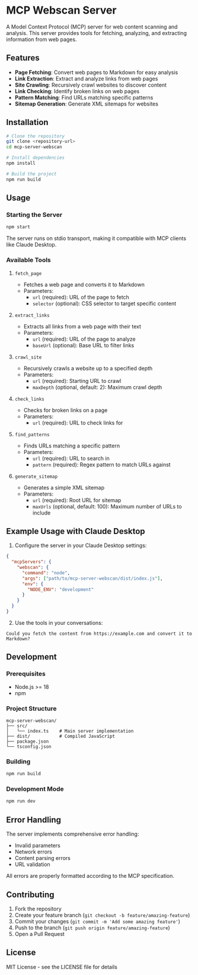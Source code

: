 # MCP Webscan Server

A Model Context Protocol (MCP) server for web content scanning and analysis. This server provides tools for fetching, analyzing, and extracting information from web pages.

## Features

- **Page Fetching**: Convert web pages to Markdown for easy analysis
- **Link Extraction**: Extract and analyze links from web pages
- **Site Crawling**: Recursively crawl websites to discover content
- **Link Checking**: Identify broken links on web pages
- **Pattern Matching**: Find URLs matching specific patterns
- **Sitemap Generation**: Generate XML sitemaps for websites

## Installation

```bash
# Clone the repository
git clone <repository-url>
cd mcp-server-webscan

# Install dependencies
npm install

# Build the project
npm run build
```

## Usage

### Starting the Server

```bash
npm start
```

The server runs on stdio transport, making it compatible with MCP clients like Claude Desktop.

### Available Tools

1. `fetch_page`
   - Fetches a web page and converts it to Markdown
   - Parameters:
     - `url` (required): URL of the page to fetch
     - `selector` (optional): CSS selector to target specific content

2. `extract_links`
   - Extracts all links from a web page with their text
   - Parameters:
     - `url` (required): URL of the page to analyze
     - `baseUrl` (optional): Base URL to filter links

3. `crawl_site`
   - Recursively crawls a website up to a specified depth
   - Parameters:
     - `url` (required): Starting URL to crawl
     - `maxDepth` (optional, default: 2): Maximum crawl depth

4. `check_links`
   - Checks for broken links on a page
   - Parameters:
     - `url` (required): URL to check links for

5. `find_patterns`
   - Finds URLs matching a specific pattern
   - Parameters:
     - `url` (required): URL to search in
     - `pattern` (required): Regex pattern to match URLs against

6. `generate_sitemap`
   - Generates a simple XML sitemap
   - Parameters:
     - `url` (required): Root URL for sitemap
     - `maxUrls` (optional, default: 100): Maximum number of URLs to include

## Example Usage with Claude Desktop

1. Configure the server in your Claude Desktop settings:

```json
{
  "mcpServers": {
    "webscan": {
      "command": "node",
      "args": ["path/to/mcp-server-webscan/dist/index.js"],
      "env": {
        "NODE_ENV": "development"
      }
    }
  }
}
```

2. Use the tools in your conversations:

```
Could you fetch the content from https://example.com and convert it to Markdown?
```

## Development

### Prerequisites

- Node.js >= 18
- npm

### Project Structure

```
mcp-server-webscan/
├── src/
│   └── index.ts    # Main server implementation
├── dist/           # Compiled JavaScript
├── package.json
└── tsconfig.json
```

### Building

```bash
npm run build
```

### Development Mode

```bash
npm run dev
```

## Error Handling

The server implements comprehensive error handling:

- Invalid parameters
- Network errors
- Content parsing errors
- URL validation

All errors are properly formatted according to the MCP specification.

## Contributing

1. Fork the repository
2. Create your feature branch (`git checkout -b feature/amazing-feature`)
3. Commit your changes (`git commit -m 'Add some amazing feature'`)
4. Push to the branch (`git push origin feature/amazing-feature`)
5. Open a Pull Request

## License

MIT License - see the LICENSE file for details
